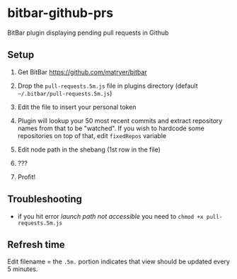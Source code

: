 # bitbar-github-prs
BitBar plugin displaying pending pull requests in Github

## Setup

1. Get BitBar https://github.com/matryer/bitbar

2. Drop the `pull-requests.5m.js` file in plugins directory (default `~/.bitbar/pull-requests.5m.js`)

3. Edit the file to insert your personal token

4. Plugin will lookup your 50 most recent commits and extract repository names from that to be "watched". If you wish to hardcode some repositories on top of that, edit `fixedRepos` variable

5. Edit node path in the shebang (1st row in the file)

6. ???

7. Profit!

## Troubleshooting
* if you hit error _launch path not accessible_ you need to `chmod +x pull-requests.5m.js`

## Refresh time
Edit filename = the `.5m.` portion indicates that view should be updated every 5 minutes.

